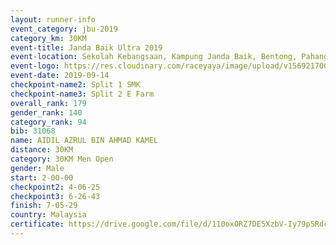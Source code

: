 ```yaml
---
layout: runner-info 
event_category: jbu-2019 
category_km: 30KM 
event-title: Janda Baik Ultra 2019 
event-location: Sekolah Kebangsaan, Kampung Janda Baik, Bentong, Pahang, Malaysia 
event-logo: https://res.cloudinary.com/raceyaya/image/upload/v1569217009/logo/janda-baik_vch1pc.jpg 
event-date: 2019-09-14 
checkpoint-name2: Split 1 SMK 
checkpoint-name3: Split 2 E Farm 
overall_rank: 179
gender_rank: 140
category_rank: 94
bib: 31068
name: AIDIL AZRUL BIN AHMAD KAMEL
distance: 30KM
category: 30KM Men Open
gender: Male
start: 2-00-00
checkpoint2: 4-06-25
checkpoint3: 6-26-43
finish: 7-05-29
country: Malaysia
certificate: https://drive.google.com/file/d/110oxORZ7DE5XzbV-Iy79pSRdcw5QBLdN/view?usp=sharing
---
```

